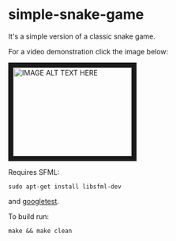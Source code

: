 # simple-snake-game
It's a simple version of a classic snake game.

For a video demonstration click the image below:

<a href="http://www.youtube.com/watch?feature=player_embedded&v=-GsgUsgOX7s
" target="_blank"><img src="http://img.youtube.com/vi/-GsgUsgOX7s/0.jpg" 
alt="IMAGE ALT TEXT HERE" width="240" height="180" border="10" /></a>

Requires SFML:

```sudo apt-get install libsfml-dev```

and [googletest](https://github.com/google/googletest).

To build run:

```make && make clean```
